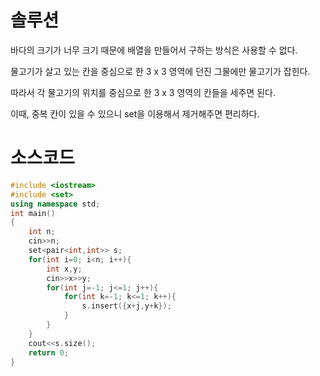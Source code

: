 # 솔루션

바다의 크기가 너무 크기 때문에 배열을 만들어서 구하는 방식은 사용할 수 없다.

물고기가 살고 있는 칸을 중심으로 한 3 x 3 영역에 던진 그물에만 물고기가 잡힌다.

따라서 각 물고기의 위치를 중심으로 한 3 x 3 영역의 칸들을 세주면 된다.

이때, 중복 칸이 있을 수 있으니 set을 이용해서 제거해주면 편리하다.



# 소스코드

```cpp
#include <iostream>
#include <set>
using namespace std;
int main()
{
    int n;
    cin>>n;
    set<pair<int,int>> s;
    for(int i=0; i<n; i++){
        int x,y;
        cin>>x>>y;
        for(int j=-1; j<=1; j++){
            for(int k=-1; k<=1; k++){
                s.insert({x+j,y+k});
            }
        }
    }
    cout<<s.size();
    return 0;
}
```
